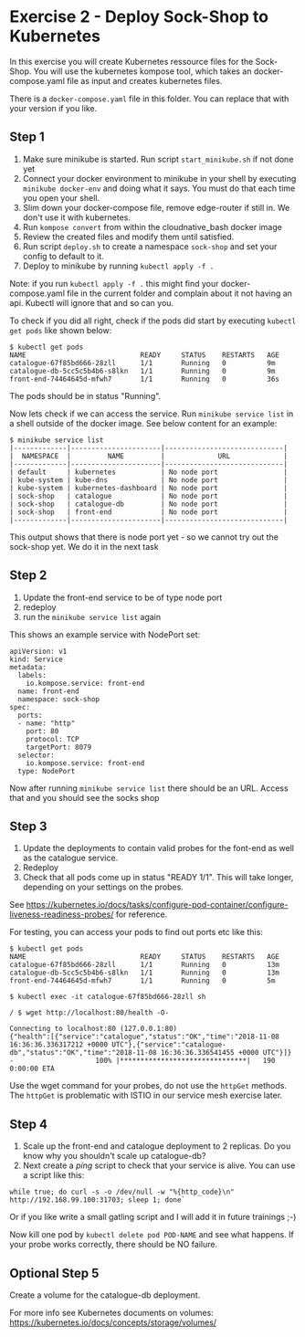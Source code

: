 # Exercise 2 - Deploy Sock-Shop to Kubernetes

In this exercise you will create Kubernetes ressource files for the Sock-Shop. 
You will use the kubernetes kompose tool, which takes an docker-compose.yaml file as input and creates kubernetes files. 

There is a `docker-compose.yaml` file in this folder. You can replace that with your version if you like. 

## Step 1

1. Make sure minikube is started. Run script `start_minikube.sh` if not done yet
2. Connect your docker environment to minikube in your shell by executing `minikube docker-env` and doing what it says. 
You must do that each time you open your shell. 
3. Slim down your docker-compose file, remove edge-router if still in.
We don't use it with kubernetes.
4. Run `kompose convert` from within the cloudnative_bash docker image 
5. Review the created files and modify them until satisfied. 
6. Run script `deploy.sh` to create a namespace `sock-shop` and set your config to default to it. 
7. Deploy to minikube by running `kubectl apply -f .`

Note: if you run `kubectl apply -f .` this might find your docker-compose.yaml file in the current folder and complain about it not having an api. Kubectl will ignore that and so can you. 

To check if you did all right, check if the pods did start by executing `kubectl get pods` like shown below:

```
$ kubectl get pods
NAME                            READY     STATUS    RESTARTS   AGE
catalogue-67f85bd666-28zll      1/1       Running   0          9m
catalogue-db-5cc5c5b4b6-s8lkn   1/1       Running   0          9m
front-end-74464645d-mfwh7       1/1       Running   0          36s
```

The pods should be in status "Running".

Now lets check if we can access the service. Run `minikube service list` in a shell outside of the docker image. 
See below content for an example: 

```
$ minikube service list
|-------------|----------------------|-----------------------------|
|  NAMESPACE  |         NAME         |             URL             |
|-------------|----------------------|-----------------------------|
| default     | kubernetes           | No node port                |
| kube-system | kube-dns             | No node port                |
| kube-system | kubernetes-dashboard | No node port                |
| sock-shop   | catalogue            | No node port                |
| sock-shop   | catalogue-db         | No node port                |
| sock-shop   | front-end            | No node port                |
|-------------|----------------------|-----------------------------|
```

This output shows that there is node port yet - so we cannot try out the sock-shop yet. We do it in the next task

## Step 2

1. Update the front-end service to be of type node port
2. redeploy
3. run the `minikube service list` again

This shows an example service with NodePort set:

```
apiVersion: v1
kind: Service
metadata:
  labels:
    io.kompose.service: front-end
  name: front-end
  namespace: sock-shop
spec:
  ports:
  - name: "http"
    port: 80
    protocol: TCP
    targetPort: 8079
  selector:
    io.kompose.service: front-end
  type: NodePort
```

Now after running `minikube service list` there should be an URL. Access that and you should see the socks shop

## Step 3

1. Update the deployments to contain valid probes for the font-end as well as the catalogue service.
2. Redeploy
3. Check that all pods come up in status "READY 1/1". This will take longer, depending on your settings on the probes. 

See https://kubernetes.io/docs/tasks/configure-pod-container/configure-liveness-readiness-probes/ for reference. 

For testing, you can access your pods to find out ports etc like this:

```
$ kubectl get pods
NAME                            READY     STATUS    RESTARTS   AGE
catalogue-67f85bd666-28zll      1/1       Running   0          13m
catalogue-db-5cc5c5b4b6-s8lkn   1/1       Running   0          13m
front-end-74464645d-mfwh7       1/1       Running   0          5m

$ kubectl exec -it catalogue-67f85bd666-28zll sh

/ $ wget http://localhost:80/health -O-

Connecting to localhost:80 (127.0.0.1:80)
{"health":[{"service":"catalogue","status":"OK","time":"2018-11-08 16:36:36.336317212 +0000 UTC"},{"service":"catalogue-db","status":"OK","time":"2018-11-08 16:36:36.336541455 +0000 UTC"}]}
-                    100% |*******************************|   190   0:00:00 ETA
```

Use the wget command for your probes, do not use the `httpGet` methods. The `httpGet` is problematic with ISTIO
in our service mesh exercise later. 

## Step 4

1. Scale up the front-end and catalogue deployment to 2 replicas. Do you know why you shouldn't scale up catalogue-db?
2. Next create a *ping* script to check that your service is alive.
You can use a script like this: 

```
while true; do curl -s -o /dev/null -w "%{http_code}\n" http://192.168.99.100:31703; sleep 1; done`
```

Or if you like write a small gatling script and I will add it in future trainings ;-)

Now kill one pod by `kubectl delete pod POD-NAME` and see what happens. If your probe works correctly, there should be NO failure. 

## Optional Step 5

Create a volume for the catalogue-db deployment. 

For more info see Kubernetes documents on volumes: https://kubernetes.io/docs/concepts/storage/volumes/

